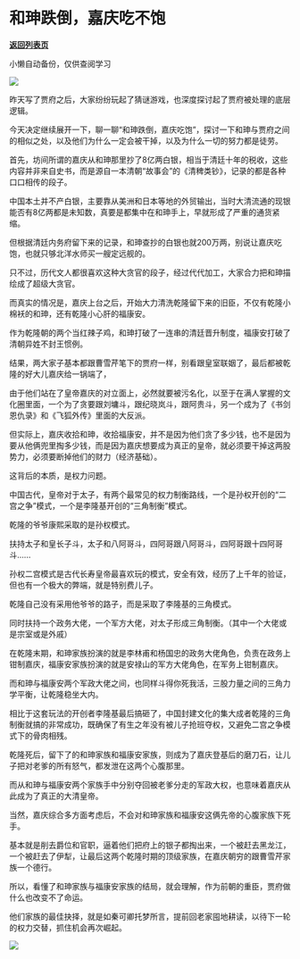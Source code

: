 # 和珅跌倒，嘉庆吃不饱

[**返回列表页**](/gzh/政事堂2019)

小懒自动备份，仅供查阅学习

![](https://mmbiz.qpic.cn/mmbiz_jpg/rxhS23yu8cP75iaVgHtkJNSPhItm2QANNUF3AeYX00Vz3WmucNLpIMsiapn4H1LtSkYvbjN0xcIP5ANH6GcyPlog/640?wx_fmt=jpeg)

昨天写了贾府之后，大家纷纷玩起了猜谜游戏，也深度探讨起了贾府被处理的底层逻辑。  

今天决定继续展开一下，聊一聊“和珅跌倒，嘉庆吃饱”，探讨一下和珅与贾府之间的相似之处，以及他们为什么一定会被干掉，以及为什么一切的努力都是徒劳。

首先，坊间所谓的嘉庆从和珅那里抄了8亿两白银，相当于清廷十年的税收，这些内容并非来自史书，而是源自一本清朝“故事会”的《清稗类钞》，记录的都是各种口口相传的段子。

中国本土并不产白银，主要靠从美洲和日本等地的外贸输出，当时大清流通的现银能否有8亿两都是未知数，真要是都集中在和珅手上，早就形成了严重的通货紧缩。

但根据清廷内务府留下来的记录，和珅查抄的白银也就200万两，别说让嘉庆吃饱，也就只够北洋水师买一艘定远舰的。

只不过，历代文人都很喜欢这种大贪官的段子，经过代代加工，大家合力把和珅描绘成了超级大贪官。  

而真实的情况是，嘉庆上台之后，开始大力清洗乾隆留下来的旧臣，不仅有乾隆小棉袄的和珅，还有乾隆小心肝的福康安。

作为乾隆朝的两个当红辣子鸡，和珅打破了一连串的清廷晋升制度，福康安打破了清朝异姓不封王惯例。

结果，两大家子基本都跟曹雪芹笔下的贾府一样，别看跟皇室联姻了，最后都被乾隆的好大儿嘉庆给一锅端了，

由于他们站在了皇帝嘉庆的对立面上，必然就要被污名化，以至于在满人掌握的文化圈里面，一个为了贪要跟刘墉斗，跟纪晓岚斗，跟阿贵斗，另一个成为了《书剑恩仇录》和《飞狐外传》里面的大反派。

但实际上，嘉庆收拾和珅，收拾福康安，并不是因为他们贪了多少钱，也不是因为要从他俩兜里掏多少钱，而是因为嘉庆想要成为真正的皇帝，就必须要干掉这两股势力，必须要断掉他们的财力（经济基础）。  

这背后的本质，是权力问题。

中国古代，皇帝对于太子，有两个最常见的权力制衡路线，一个是孙权开创的“二宫之争”模式，一个是李隆基开创的“三角制衡”模式。  

乾隆的爷爷康熙采取的是孙权模式。

扶持太子和皇长子斗，太子和八阿哥斗，四阿哥跟八阿哥斗，四阿哥跟十四阿哥斗......

孙权二宫模式是古代长寿皇帝最喜欢玩的模式，安全有效，经历了上千年的验证，但也有一个极大的弊端，就是特别费儿子。

乾隆自己没有采用他爷爷的路子，而是采取了李隆基的三角模式。

同时扶持一个政务大佬，一个军方大佬，对太子形成三角制衡。（其中一个大佬或是宗室或是外戚）  

在乾隆末期，和珅家族扮演的就是李林甫和杨国忠的政务大佬角色，负责在政务上钳制嘉庆，福康安家族扮演的就是安禄山的军方大佬角色，在军务上钳制嘉庆。

而和珅与福康安两个军政大佬之间，也同样斗得你死我活，三股力量之间的三角力学平衡，让乾隆稳坐大内。

相比于这套玩法的开创者李隆基最后搞砸了，中国封建文化的集大成者乾隆的三角制衡就搞的非常成功，既确保了有生之年没有被儿子抢班夺权，又避免二宫之争模式下的骨肉相残。

乾隆死后，留下了的和珅家族和福康安家族，则成为了嘉庆登基后的磨刀石，让儿子把对老爹的所有怒气，都发泄在这两个心腹那里。

而从和珅与福康安两个家族手中分别夺回被老爹分走的军政大权，也意味着嘉庆从此成为了真正的大清皇帝。  

当然，嘉庆综合多方面考虑后，不会对和珅家族和福康安这俩先帝的心腹家族下死手。

基本就是削去爵位和官职，逼着他们把府上的银子都掏出来，一个被赶去黑龙江，一个被赶去了伊犁，让最后这两个乾隆时期的顶级家族，在嘉庆朝穷的跟曹雪芹家族一个德行。

所以，看懂了和珅家族与福康安家族的结局，就会理解，作为前朝的重臣，贾府做什么也改变不了命运。

他们家族的最佳抉择，就是如秦可卿托梦所言，提前回老家囤地耕读，以待下一轮的权力交替，抓住机会再次崛起。

![](https://mmbiz.qpic.cn/mmbiz_jpg/rxhS23yu8cOdkJnjwVXydyazGnZR78l2Lp6qPlGoAego6HZMYrx3X96ztZJYEPve0YPpLEZf61UAUp63lHO0NA/640?wx_fmt=jpeg)

